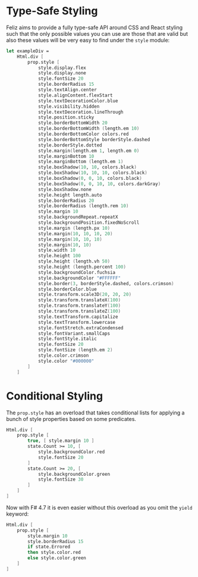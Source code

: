 # Type-Safe Styling

Feliz aims to provide a fully type-safe API around CSS and React styling such that the only possible values you can use are those that are valid but also these values will be very easy to find under the `style` module:
```fs
let exampleDiv =
    Html.div [
        prop.style [
            style.display.flex
            style.display.none
            style.fontSize 20
            style.borderRadius 15
            style.textAlign.center
            style.alignContent.flexStart
            style.textDecorationColor.blue
            style.visibility.hidden
            style.textDecoration.lineThrough
            style.position.sticky
            style.borderBottomWidth 20
            style.borderBottomWidth (length.em 10)
            style.borderBottomColor colors.red
            style.borderBottomStyle borderStyle.dashed
            style.borderStyle.dotted
            style.margin(length.em 1, length.em 0)
            style.marginBottom 10
            style.marginBottom (length.em 1)
            style.boxShadow(10, 10, colors.black)
            style.boxShadow(10, 10, 10, colors.black)
            style.boxShadow(0, 0, 10, colors.black)
            style.boxShadow(0, 0, 10, 10, colors.darkGray)
            style.boxShadow.none
            style.height length.auto
            style.borderRadius 20
            style.borderRadius (length.rem 10)
            style.margin 10
            style.backgroundRepeat.repeatX
            style.backgroundPosition.fixedNoScroll
            style.margin (length.px 10)
            style.margin(10, 10, 10, 20)
            style.margin(10, 10, 10)
            style.margin(10, 10)
            style.width 10
            style.height 100
            style.height (length.vh 50)
            style.height (length.percent 100)
            style.backgroundColor.fuchsia
            style.backgroundColor "#FFFFFF"
            style.border(3, borderStyle.dashed, colors.crimson)
            style.borderColor.blue
            style.transform.scale3D(20, 20, 20)
            style.transform.translateX(100)
            style.transform.translateY(100)
            style.transform.translateZ(100)
            style.textTransform.capitalize
            style.textTransform.lowercase
            style.fontStretch.extraCondensed
            style.fontVariant.smallCaps
            style.fontStyle.italic
            style.fontSize 20
            style.fontSize (length.em 2)
            style.color.crimson
            style.color "#000000"
        ]
    ]
```

# Conditional Styling

The `prop.style` has an overload that takes conditional lists for applying a bunch of style properties based on some predicates.
```fsharp
Html.div [
    prop.style [
        true, [ style.margin 10 ]
        state.Count >= 10, [
            style.backgroundColor.red
            style.fontSize 20
        ]
        state.Count >= 20, [
            style.backgroundColor.green
            style.fontSize 30
        ]
    ]
]
```
Now with F# 4.7 it is even easier without this overload as you omit the `yield` keyword:
```fs
Html.div [
    prop.style [
        style.margin 10
        style.borderRadius 15
        if state.Errored
        then style.color.red
        else style.color.green
    ]
]
```